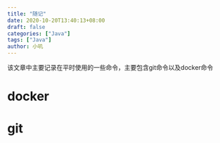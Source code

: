 ```yaml
---
title: "随记"
date: 2020-10-20T13:40:13+08:00
draft: false
categories: ["Java"]
tags: ["Java"]
author: 小叽
---
```


该文章中主要记录在平时使用的一些命令，主要包含git命令以及docker命令

# docker

# git

